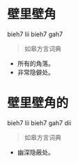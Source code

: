 # 壁里壁角
bieh7 lii bieh7 gah7
> 如皋方言词典
- 所有的角落。
- 非常隐僻处。


# 壁里壁角的
bieh7 lii bieh7 gah7 dii
> 如皋方言词典
- 幽深隐蔽处。
